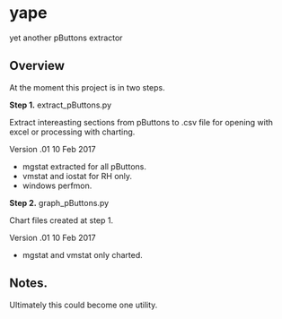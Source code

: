 # yape
yet another pButtons extractor

## Overview
At the moment this project is in two steps.

**Step 1.** extract_pButtons.py

Extract intereasting sections from pButtons to .csv file for opening with excel or processing with charting.

Version .01 10 Feb 2017

- mgstat extracted for all pButtons.
- vmstat and iostat for RH only.
- windows perfmon.


**Step 2.** graph_pButtons.py

Chart files created at step 1.

Version .01 10 Feb 2017

- mgstat and vmstat only charted.

## Notes.

Ultimately this could become one utility.
